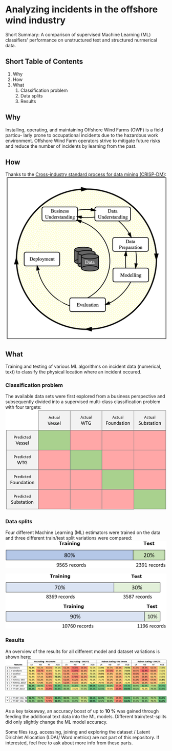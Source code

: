 # Analyzing incidents in the offshore wind industry

Short Summary: A comparison of supervised Machine Learning (ML) classifiers' performance on unstructured text and structured nurmerical data.

## Short Table of Contents
1. Why
2. How
3. What
    1. Classification problem
    2. Data splits
    3. Results

## Why
Installing, operating, and maintaining Offshore Wind Farms (OWF) is a field particu- larly prone to occupational incidents due to the hazardous work environment. Offshore Wind Farm operators strive to mitigate future risks and reduce the number of incidents by learning from the past.

## How
Thanks to the [Cross-industry standard process for data mining (CRISP-DM)](https://en.wikipedia.org/wiki/Cross-industry_standard_process_for_data_mining):
![](https://github.com/DanishDahaka/incident-analysis-ml/blob/main/images/crisp_dm.png)

## What
Training and testing of various ML algorithms on incident data (numerical, text) to classify the physical location where an incident occured.

### Classification problem
The available data sets were first explored from a business perspective and subsequently divided into a supervised multi-class classification problem with four targets:
![](https://github.com/DanishDahaka/incident-analysis-ml/blob/main/images/methodology_area_cm.png)

### Data splits

Four different Machine Learning (ML) estimators were trained on the data and three different train/test split variations were compared:
![](https://github.com/DanishDahaka/incident-analysis-ml/blob/main/images/methodology_train_test_80.png)

![](https://github.com/DanishDahaka/incident-analysis-ml/blob/main/images/methodology_train_test_70_90.png)

### Results

An overview of the results for all different model and dataset variations is shown here:
![](https://github.com/DanishDahaka/incident-analysis-ml/blob/main/images/results_summary_graph.png)

As a key takeaway, an accuracy boost of up to **10 %** was gained through feeding the additional text data into the ML models.
Different train/test-splits did only slightly change the ML model accuracy.

Some files (e.g. accessing, joining and exploring the dataset / Latent Dirichlet Allocation (LDA)/ Word metrics) are not part of this repository.
If interested, feel free to ask about more info from these parts.
